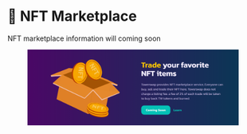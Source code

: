 # 🧸 NFT Marketplace

NFT marketplace information will coming soon

<figure><img src="../.gitbook/assets/13.png" alt=""><figcaption></figcaption></figure>
